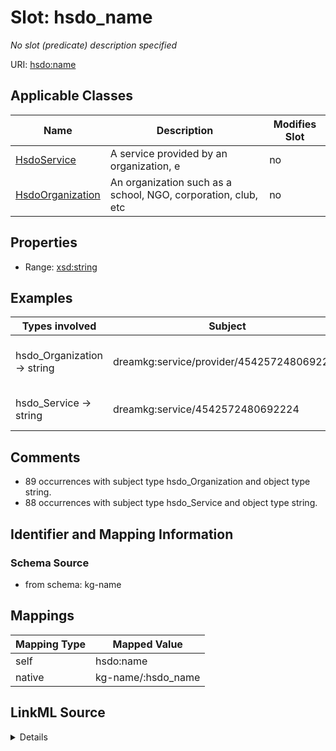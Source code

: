 

# Slot: hsdo_name


_No slot (predicate) description specified_





URI: [hsdo:name](http://schema.org/name)



<!-- no inheritance hierarchy -->





## Applicable Classes

| Name | Description | Modifies Slot |
| --- | --- | --- |
| [HsdoService](../classes/HsdoService.md) | A service provided by an organization, e |  no  |
| [HsdoOrganization](../classes/HsdoOrganization.md) | An organization such as a school, NGO, corporation, club, etc |  no  |







## Properties

* Range: [xsd:string](xsd:string)






## Examples

| Types involved | Subject | Predicate | Object |
| --- | --- | --- | --- |
| hsdo_Organization → string | dreamkg:service/provider/4542572480692224 | hsdo:name | Child Guidance Resource Centers |
| hsdo_Service → string | dreamkg:service/4542572480692224 | hsdo:name | Drug and Alcohol Services |


## Comments

* 89 occurrences with subject type hsdo_Organization and object type string.
* 88 occurrences with subject type hsdo_Service and object type string.

## Identifier and Mapping Information







### Schema Source


* from schema: kg-name




## Mappings

| Mapping Type | Mapped Value |
| ---  | ---  |
| self | hsdo:name |
| native | kg-name/:hsdo_name |




## LinkML Source

<details>
```yaml
name: hsdo_name
description: No slot (predicate) description specified
comments:
- 89 occurrences with subject type hsdo_Organization and object type string.
- 88 occurrences with subject type hsdo_Service and object type string.
examples:
- description: hsdo_Organization → string
  object:
    example_object: Child Guidance Resource Centers
    example_object_type: string
    example_predicate: hsdo:name
    example_subject: dreamkg:service/provider/4542572480692224
    example_subject_type: hsdo_Organization
- description: hsdo_Service → string
  object:
    example_object: Drug and Alcohol Services
    example_object_type: string
    example_predicate: hsdo:name
    example_subject: dreamkg:service/4542572480692224
    example_subject_type: hsdo_Service
from_schema: kg-name
rank: 1000
slot_uri: hsdo:name
alias: hsdo_name
domain_of:
- hsdo_Organization
- hsdo_Service
range: string

```
</details>